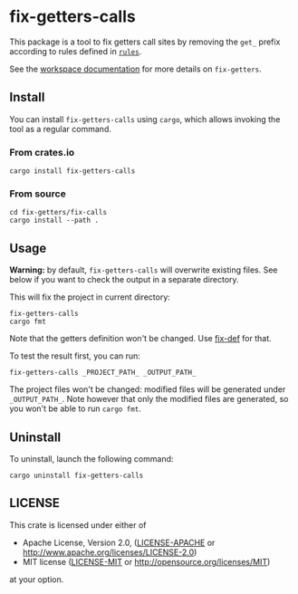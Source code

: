 # fix-getters-calls

This package is a tool to fix getters call sites by removing the `get_` prefix
according to rules defined in [`rules`](../rules/).

See the [workspace documentation](../README.md) for more details on `fix-getters`.

## Install

You can install `fix-getters-calls` using `cargo`, which allows invoking the
tool as a regular command.

### From crates.io

```
cargo install fix-getters-calls
```

### From source

```
cd fix-getters/fix-calls
cargo install --path .
```

## Usage

**Warning:** by default, `fix-getters-calls` will overwrite existing files.
See below if you want to check the output in a separate directory.

This will fix the project in current directory:

```
fix-getters-calls
cargo fmt
```

Note that the getters definition won't be changed. Use [fix-def](../fix-def/)
for that.

To test the result first, you can run:

```
fix-getters-calls _PROJECT_PATH_ _OUTPUT_PATH_
```

The project files won't be changed: modified files will be generated under
`_OUTPUT_PATH_`. Note however that only the modified files are generated, so
you won't be able to run `cargo fmt`.

## Uninstall

To uninstall, launch the following command:

```
cargo uninstall fix-getters-calls
```

## LICENSE

This crate is licensed under either of

 * Apache License, Version 2.0, ([LICENSE-APACHE](LICENSE-APACHE) or
   http://www.apache.org/licenses/LICENSE-2.0)
 * MIT license ([LICENSE-MIT](LICENSE-MIT) or
   http://opensource.org/licenses/MIT)

at your option.
